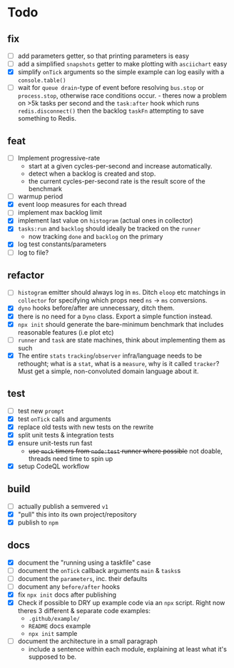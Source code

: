 # Todo

## fix

- [ ] add parameters getter, so that printing parameters is easy
- [ ] add a simplified `snapshots` getter to make plotting with `asciichart` 
      easy
- [x] simplify `onTick` arguments so the simple example can log easily 
      with a `console.table()`
- [ ] wait for `queue drain`-type of event before resolving `bus.stop` or 
      `process.stop`, otherwise race conditions occur.
      - theres now a problem on >5k tasks per second and the `task:after` 
        hook which runs `redis.disconnect()` then the backlog `taskFn` 
        attempting to save something to Redis.

## feat 

- [ ] Implement progressive-rate
  - start at a given cycles-per-second and increase automatically. 
  - detect when a backlog is created and stop.
  - the current cycles-per-second rate is the result score of the benchmark
- [ ] warmup period
- [x] event loop measures for each thread
- [ ] implement max backlog limit
- [x] implement last value on `histogram` (actual ones in collector)
- [x] `tasks:run` and `backlog` should ideally be tracked on the `runner`
  - now tracking `done` and `backlog` on the primary
- [x] log test constants/parameters
- [ ] log to file?

## refactor 

- [ ] `histogram` emitter should always log in `ms`. 
      Ditch `eloop` etc matchings in `collector` for specifying which props 
      need `ns` -> `ms` conversions.
- [x] `dyno` hooks before/after are unnecessary, ditch them.
- [x] there is no need for a `Dyno` class. Export a simple function instead.
- [x] `npx init` should generate the bare-minimum benchmark that includes 
      reasonable features (i.e plot etc)
- [ ] `runner` and `task` are state machines, think about implementing them
      as such
- [x] The entire `stats` `tracking`/`observer` infra/language needs to be 
      rethought; what is a `stat`, what is a `measure`, why is it called 
      `tracker`?  Must get a simple, non-convoluted domain language about it.

## test

- [ ] test new `prompt`
- [x] test `onTick` calls and arguments
- [x] replace old tests with new tests on the rewrite
- [x] split unit tests & integration tests
- [x] ensure unit-tests run fast
  - ~~use `mock` timers from `node:test` runner where possible~~
  not doable, threads need time to spin up
- [x] setup CodeQL workflow

## build

- [ ] actually publish a semvered `v1`
- [x] "pull" this into its own project/repository
- [x] publish to `npm`

## docs

- [x] document the "running using a taskfile" case
- [ ] document the `onTick` callback arguments `main` & `tasks`s
- [ ] document the `parameters`, inc. their defaults
- [ ] document any `before/after` hooks
- [x] fix `npx init` docs after publishing
- [x] Check if possible to DRY up example code via an `npx` script. 
  Right now theres 3 different & separate code examples:
  - `.github/example/` 
  - `README` docs example 
  - `npx init` sample
- [ ] document the architecture in a small paragraph
    - include a sentence within each module, explaining at least what 
      it's supposed to be.
